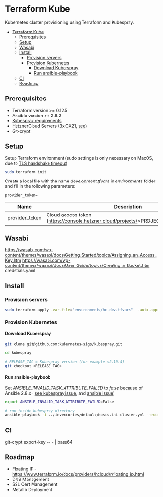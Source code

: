 # Terraform Kube

Kubernetes cluster provisioning using Terraform and Kubespray.

- [Terraform Kube](#terraform-kube)
	- [Prerequisites](#prerequisites)
	- [Setup](#setup)
	- [Wasabi](#wasabi)
	- [Install](#install)
		- [Provision servers](#provision-servers)
		- [Provision Kubernetes](#provision-kubernetes)
			- [Download Kuberspray](#download-kuberspray)
			- [Run ansible-playbook](#run-ansible-playbook)
	- [CI](#ci)
	- [Roadmap](#roadmap)

## Prerequisites
* Terraform version >= 0.12.5
* Ansible version >= 2.8.2
* [Kubespray requirements](https://github.com/kubernetes-sigs/kubespray#requirements)
* HetznerCloud Servers (3x CX21, [see](https://www.hetzner.com/cloud#))
* [Git-crypt](https://github.com/AGWA/git-crypt)

## Setup

Setup Terraform environment (sudo settings is only necessary on MacOS, due to [TLS handshake timeout](https://github.com/hashicorp/terraform/issues/15817))
```bash
sudo terraform init 
```

Create a local file with the name *development.tfvars* in *environments* folder and fill in the following parameters:

```
provider_token=
```


| Name  | Description  | 
|---|---|
| provider_token  | Cloud access token (https://console.hetzner.cloud/projects/<PROJECT_ID>/access/tokens)  | 

## Wasabi

 https://wasabi.com/wp-content/themes/wasabi/docs/Getting_Started/topics/Assigning_an_Access_Key.htm
https://wasabi.com/wp-content/themes/wasabi/docs/User_Guide/topics/Creating_a_Bucket.htm
credetials.yaml


## Install

### Provision servers

```bash
sudo terraform apply -var-file="environments/hc-dev.tfvars"  -auto-approve
```

### Provision Kubernetes

#### Download Kuberspray
```bash
git clone git@github.com:kubernetes-sigs/kubespray.git

cd kubespray

# RELEASE_TAG = Kubespray version (for example v2.10.4)
git checkout <RELEASE_TAG>
```

#### Run ansible-playbook

Set *ANSIBLE_INVALID_TASK_ATTRIBUTE_FAILED* to *false* because of Ansible 2.8.x ( [see kubespray issue]( https://github.com/kubernetes-sigs/kubespray/issues/3985), and [ansible issue]( https://github.com/ansible/ansible/issues/56072))
```bash
export ANSIBLE_INVALID_TASK_ATTRIBUTE_FAILED=False
```
```bash
# run inside kubespray directory
ansible-playbook -i ../inventories/default/hosts.ini cluster.yml --extra-vars "@../inventories/default/variables.json"
```

## CI

git-crypt export-key -- - | base64

## Roadmap
* Floating IP - https://www.terraform.io/docs/providers/hcloud/r/floating_ip.html
* DNS Management
* SSL Cert Management
* Metallb Deployment
